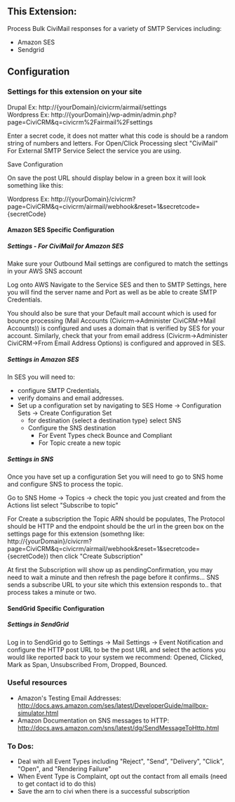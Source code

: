 This Extension:
--------------
Process Bulk CiviMail responses for a variety of SMTP Services including:
+ Amazon SES
+ Sendgrid

## Configuration
### Settings for this extension on your site

Drupal Ex: http://{yourDomain}/civicrm/airmail/settings  
Wordpress Ex: http://{yourDomain}/wp-admin/admin.php?page=CiviCRM&q=civicrm%2Fairmail%2Fsettings  

Enter a secret code, it does not matter what this code is should be a random string of numbers and letters.
For Open/Click Processing slect "CiviMail"
For External SMTP Service Select the service you are using.

Save Configuration

On save the post URL should display below in a green box it will look something like this:

Wordpress Ex: http://{yourDomain}/civicrm?page=CiviCRM&q=civicrm/airmail/webhook&reset=1&secretcode={secretCode}

#### Amazon SES Specific Configuration
##### Settings - For CiviMail for Amazon SES

Make sure your Outbound Mail settings are configured to match the settings in your AWS SNS account

Log onto AWS Navigate to the Service SES and then to SMTP Settings, here you will find the server name and Port as well as be able to create SMTP Credentials.

You should also be sure that your Default mail account which is used for bounce processing (Mail Accounts (Civicrm->Administer CiviCRM->Mail Accounts)) is configured and uses a domain that is verified by SES for your account. Similarly, check that your from email address (Civicrm->Administer CiviCRM->From Email Address Options) is configured and approved in SES.

##### Settings in Amazon SES

In SES you will need to:

+ configure SMTP Credentials,
+ verify domains and email addresses.
+ Set up a configuration set by navigating to SES Home -> Configuration Sets -> Create Configuration Set
  - for destination {select a destination type} select SNS  
  - Configure the SNS destination  
    - For Event Types check Bounce and Compliant  
    - For Topic create a new topic  

##### Settings in SNS
Once you have set up a configuration Set you will need to go to SNS home and configure SNS to process the topic.

Go to SNS Home -> Topics -> check the topic you just created and from the Actions list select "Subscribe to topic"

For Create a subscription the Topic ARN should be populates, The Protocol should be HTTP and the endpoint should be the url in the green box on the settings page for this extension (somethng like: http://{yourDomain}/civicrm?page=CiviCRM&q=civicrm/airmail/webhook&reset=1&secretcode={secretCode}) then click "Create Subscription"

At first the Subscription will show up as pendingConfirmation, you may need to wait a minute and then refresh the page before it confirms... SNS sends a subscribe URL to your site which this extension responds to.. that process takes a minute or two.

#### SendGrid Specific Configuration
##### Settings in SendGrid
Log in to SendGrid go to Settings -> Mail Settings -> Event Notification and configure the HTTP post URL to be the post URL and select the actions you would like reported back to your system we recommend: Opened, Clicked, Mark as Span, Unsubscribed From, Dropped, Bounced.

### Useful resources
+ Amazon's Testing Email Addresses: http://docs.aws.amazon.com/ses/latest/DeveloperGuide/mailbox-simulator.html
+ Amazon Documentation on SNS messages to HTTP: http://docs.aws.amazon.com/sns/latest/dg/SendMessageToHttp.html

### To Dos:
+ Deal with all Event Types including "Reject", "Send", "Delivery", "Click", "Open", and "Rendering Failure"
+ When Event Type is Complaint, opt out the contact from all emails (need to get contact id to do this)
+ Save the arn to civi when there is a successful subscription
